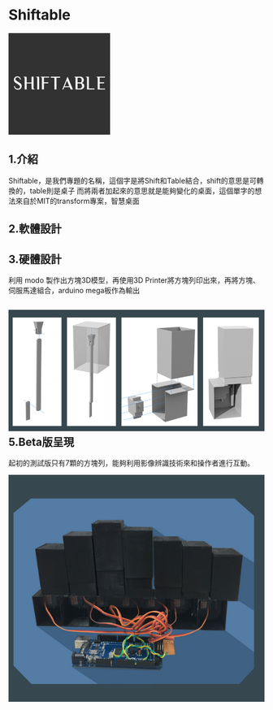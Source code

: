# Shiftable

![image](https://github.com/Shiftable/shiftable/blob/master/res/21253175.jpg)

1.介紹
-------------
Shiftable，是我們專題的名稱，這個字是將Shift和Table結合，shift的意思是可轉換的，table則是桌子
而將兩者加起來的意思就是能夠變化的桌面，這個單字的想法來自於MIT的transform專案，智慧桌面

2.軟體設計
-------------

3.硬體設計
-------------
利用 modo 製作出方塊3D模型，再使用3D Printer將方塊列印出來，再將方塊、伺服馬達組合，arduino mega板作為輸出

![image](https://github.com/Shiftable/shiftable/blob/master/res/2.PNG)
5.Beta版呈現
-------------
起初的測試版只有7顆的方塊列，能夠利用影像辨識技術來和操作者進行互動。

![image](https://github.com/Shiftable/shiftable/blob/master/res/%E6%93%B7%E5%8F%96.PNG)



